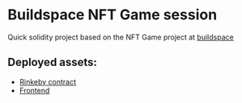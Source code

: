 # Buildspace NFT Game session

Quick solidity project based on the NFT Game project at [buildspace](https://buildspace.so/)

## Deployed assets:

- [Rinkeby contract](0xdDA5f86783Ea5020f07d79199d5304F186075744)
- [Frontend](https://nft-game-starter-project.voxdolo.repl.co/)
